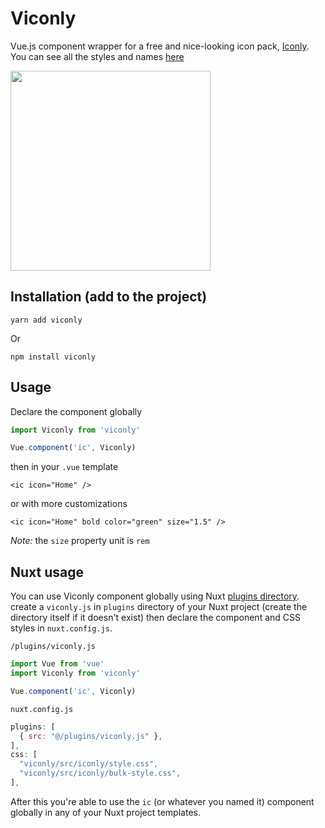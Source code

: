 # Viconly
Vue.js component wrapper for a free and nice-looking icon pack, [Iconly](https://piqodesign.gumroad.com/l/iconly).
You can see all the styles and names [here](https://amirrezajef.ir/iconly/demo.html)

<img height="320" src="https://beatly-video.s3.ir-thr-at1.arvanstorage.com/viconly_poster.jpg" />

## Installation (add to the project)
```
yarn add viconly
```
Or
```
npm install viconly
```

## Usage
Declare the component globally
```js
import Viconly from 'viconly'

Vue.component('ic', Viconly)
```
then in your `.vue` template
```vue
<ic icon="Home" />
```
or with more customizations
```vue
<ic icon="Home" bold color="green" size="1.5" />
```
_Note:_ the `size` property unit is `rem`


## Nuxt usage
You can use Viconly component globally using Nuxt [plugins directory](https://nuxtjs.org/docs/directory-structure/plugins/).
create a `viconly.js` in `plugins` directory of your Nuxt project (create the directory itself if it doesn't exist) then declare the component and CSS styles in `nuxt.config.js`.

`/plugins/viconly.js`
```js
import Vue from 'vue'
import Viconly from 'viconly'

Vue.component('ic', Viconly)
```
`nuxt.config.js`
```js
plugins: [
  { src: "@/plugins/viconly.js" },
],
css: [
  "viconly/src/iconly/style.css",
  "viconly/src/iconly/bulk-style.css",
],
```
After this you're able to use the `ic` (or whatever you named it) component globally in any of your Nuxt project templates.
